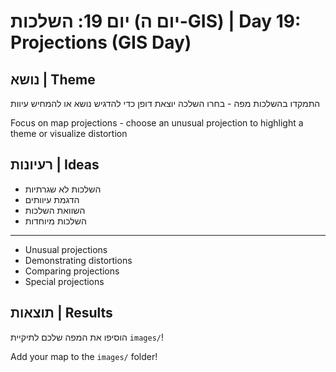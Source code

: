 # יום 19: השלכות (יום ה-GIS) | Day 19: Projections (GIS Day)

## נושא | Theme
התמקדו בהשלכות מפה - בחרו השלכה יוצאת דופן כדי להדגיש נושא או להמחיש עיוות

Focus on map projections - choose an unusual projection to highlight a theme or visualize distortion

## רעיונות | Ideas
- השלכות לא שגרתיות
- הדגמת עיוותים
- השוואת השלכות
- השלכות מיוחדות

---

- Unusual projections
- Demonstrating distortions
- Comparing projections
- Special projections

## תוצאות | Results
הוסיפו את המפה שלכם לתיקיית `images/`!

Add your map to the `images/` folder!
